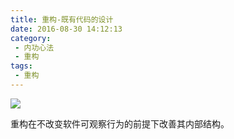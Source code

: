 ```yaml
---
title: 重构-既有代码的设计
date: 2016-08-30 14:12:13
category:
 - 内功心法
 - 重构
tags:
 - 重构
---
```


![](https://github.com/wfeii/wfeii.github.io_raw_important/blob/master/%E9%87%8D%E6%9E%84-%E6%97%A2%E6%9C%89%E4%BB%A3%E7%A0%81%E7%9A%84%E8%AE%BE%E8%AE%A1/%E9%87%8D%E6%9E%840-%E6%A6%82%E8%BF%B0.png?raw=true)  

重构在不改变软件可观察行为的前提下改善其内部结构。
